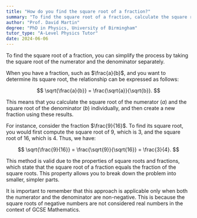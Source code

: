 ```yaml
---
title: "How do you find the square root of a fraction?"
summary: "To find the square root of a fraction, calculate the square root of both the numerator and the denominator individually."
author: "Prof. David Martin"
degree: "PhD in Physics, University of Birmingham"
tutor_type: "A-Level Physics Tutor"
date: 2024-06-06
---
```


To find the square root of a fraction, you can simplify the process by taking the square root of the numerator and the denominator separately.

When you have a fraction, such as $\frac{a}{b}$, and you want to determine its square root, the relationship can be expressed as follows:

$$
\sqrt{\frac{a}{b}} = \frac{\sqrt{a}}{\sqrt{b}}.
$$

This means that you calculate the square root of the numerator ($a$) and the square root of the denominator ($b$) individually, and then create a new fraction using these results.

For instance, consider the fraction $\frac{9}{16}$. To find its square root, you would first compute the square root of $9$, which is $3$, and the square root of $16$, which is $4$. Thus, we have:

$$
\sqrt{\frac{9}{16}} = \frac{\sqrt{9}}{\sqrt{16}} = \frac{3}{4}.
$$

This method is valid due to the properties of square roots and fractions, which state that the square root of a fraction equals the fraction of the square roots. This property allows you to break down the problem into smaller, simpler parts. 

It is important to remember that this approach is applicable only when both the numerator and the denominator are non-negative. This is because the square roots of negative numbers are not considered real numbers in the context of GCSE Mathematics.
    